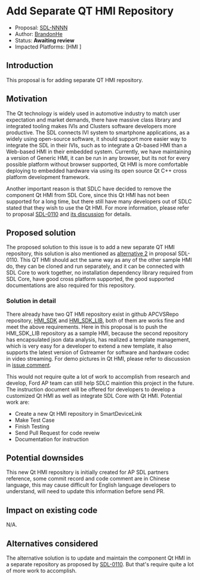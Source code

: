 # Add Separate QT HMI Repository

* Proposal: [SDL-NNNN](NNNN-Add-Separate-QT-HMI-Repository.md)
* Author: [BrandonHe](https://github.com/BrandonHe)
* Status: **Awaiting review**
* Impacted Platforms: [HMI ]

## Introduction

This proposal is for adding separate QT HMI repository.

## Motivation

The Qt technology is widely used in automotive industry to match user expectation and market demands, there have massive class library and integrated tooling makes IVIs and Clusters software developers more productive. The SDL connects IVI system to smartphone applications, as a widely using open-source software, it should support more easier way to integrate the SDL in their IVIs, such as to integrate a Qt-based HMI than a Web-based HMI in their embedded system. Currently, we have maintaining a version of Generic HMI, it can be run in any browser, but its not for every possible platform without browser supported, Qt HMI is more comfortable deploying to embedded hardware via using its open source Qt C++ cross platform development framework.

Another important reason is that SDLC have decided to remove the component Qt HMI from SDL Core, since this Qt HMI has not been supported for a long time, but there still have many developers out of SDLC stated that they wish to use the Qt HMI. For more information, please refer to proposal [SDL-0110](https://github.com/smartdevicelink/sdl_evolution/blob/master/proposals/0110-remove-qt-hmi-from-sdl-core.md) and [its discussion](https://github.com/smartdevicelink/sdl_evolution/issues/335) for details. 

## Proposed solution

The proposed solution to this issue is to add a new separate QT HMI repository, this solution is also mentioned as [alternative 2](https://github.com/smartdevicelink/sdl_evolution/blob/master/proposals/0110-remove-qt-hmi-from-sdl-core.md#alternatives-considered) in proposal SDL-0110. This QT HMI should act the same way as any of the other sample HMI do, they can be cloned and run separately, and it can be connected with SDL Core to work together, no installation dependency library required from SDL Core, have good cross platform supported, the good supported documentations are also required for this repository.

### Solution in detail

There already have two QT HMI repository exist in github APCVSRepo repository, [HMI_SDK](https://github.com/APCVSRepo/HMI_SDK) and [HMI_SDK_LIB](https://github.com/APCVSRepo/HMI_SDK_LIB), both of them are works fine and meet the above requirements. Here in this proposal is to push the HMI_SDK_LIB repository as a sample HMI, because the second repository has encapsulated json data analysis, has realized a template management, which is very easy for a developer to extend a new template, it also supports the latest version of Gstreamer for software and hardware codec in video streaming. For demo pictures in Qt HMI, please refer to discussion in [issue comment](https://github.com/smartdevicelink/sdl_evolution/issues/335#issuecomment-343079628).

This would not require quite a lot of work to accomplish from research and develop, Ford AP team can still help SDLC maintion this project in the future. The instruction document will be offered for developers to develop a customized Qt HMI as well as integrate SDL Core with Qt HMI. Potential work are:

- Create a new Qt HMI repository in SmartDeviceLink
- Make Test Case
- Finish Testing 
- Send Pull Request for code reveiw
- Documentation for instruction

## Potential downsides

This new Qt HMI repository is initially created for AP SDL partners reference, some commit record and code comment are in Chinese language, this may cause difficult for English language developers to understand, will need to update this information before send PR.

## Impact on existing code

N/A.

## Alternatives considered

The alternative solution is to update and maintain the component Qt HMI in a separate repository as proposed by [SDL-0110](https://github.com/smartdevicelink/sdl_evolution/blob/master/proposals/0110-remove-qt-hmi-from-sdl-core.md#alternatives-considered). But that's require quite a lot of more work to accomplish.